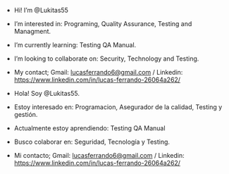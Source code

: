 - Hi! I’m @Lukitas55
- I’m interested in: Programing, Quality Assurance, Testing and Managment.
- I’m currently learning: Testing QA Manual.
- I’m looking to collaborate on: Security, Technology and Testing.
- My contact; Gmail: lucasferrando6@gmail.com / Linkedin: https://www.linkedin.com/in/lucas-ferrando-26064a262/

- Hola! Soy @Lukitas55.
- Estoy interesado en: Programacion, Asegurador de la calidad, Testing y gestión.
- Actualmente estoy aprendiendo: Testing QA Manual
- Busco colaborar en: Seguridad, Tecnología y Testing.
- Mi contacto; Gmail: lucasferrando6@gmail.com / Linkedin: https://www.linkedin.com/in/lucas-ferrando-26064a262/
